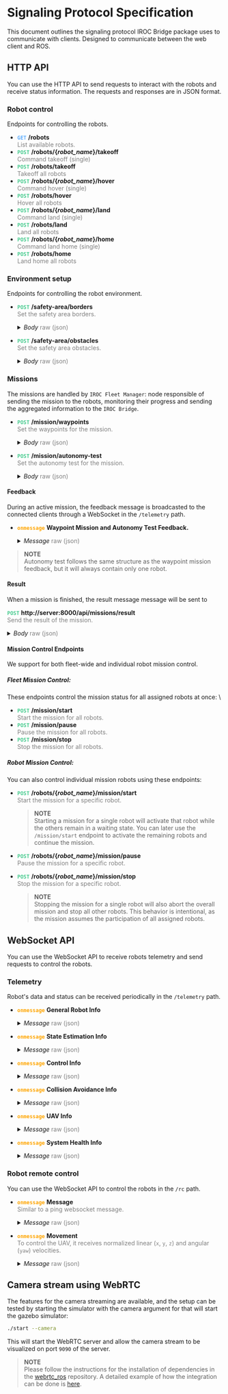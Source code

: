        
# Signaling Protocol Specification

This document outlines the signaling protocol IROC Bridge package uses to communicate with clients.
Designed to communicate between the web client and ROS.

## HTTP API

You can use the HTTP API to send requests to interact with the robots and receive status information.
The requests and responses are in JSON format.

### Robot control

Endpoints for controlling the robots.

- <strong style="color: #61affe">`GET`</strong>
  **/robots**  
  <span style="color: gray">
  List available robots.
  </span>
- <strong style="color: #48cc90">`POST`</strong>
  **/robots/{_robot_name_}/takeoff**  
  <span style="color: gray">
  Command takeoff (single)
  </span>
- <strong style="color: #49CC90">`POST`</strong>
  **/robots/takeoff**  
  <span style="color: gray">
  Takeoff all robots
  </span>
- <strong style="color: #49cc90">`POST`</strong>
  **/robots/{_robot_name_}/hover**  
  <span style="color: gray">
  Command hover (single)
  </span>
- <strong style="color: #49cc90">`POST`</strong>
  **/robots/hover**  
  <span style="color: gray">
  Hover all robots
  </span>
- <strong style="color: #49cc90">`POST`</strong>
  **/robots/{_robot_name_}/land**  
  <span style="color: gray">
  Command land (single)
  </span>
- <strong style="color: #49cc90">`POST`</strong>
  **/robots/land**  
  <span style="color: gray">
  Land all robots
  </span>
- <strong style="color: #49cc90">`POST`</strong>
  **/robots/{_robot_name_}/home**  
  <span style="color: gray">
  Command land home (single)
  </span>
- <strong style="color: #49cc90">`POST`</strong>
  **/robots/home**  
  <span style="color: gray">
  Land home all robots
  </span>

### Environment setup

Endpoints for controlling the robot environment.

- <strong style="color: #49cc90">`POST`</strong>
  **/safety-area/borders**  
  <span style="color: gray">
  Set the safety area borders.
  </span>
  <details> 
  <summary>
  <em>Body</em> <span style="color: gray">raw (json)</span>
  </summary>

  ```json
  {
    "points": [
      {
        "x": 47.39776,
        "y": 8.545254
      },
      {
        "x": 47.397719,
        "y": 8.545436
      },
      {
        "x": 47.397601,
        "y": 8.545367
      },
      {
        "x": 47.397657,
        "y": 8.545191
      }
    ],
    "height_id": 1,
    "max_z": 347,
    "min_z": 343
  }
  ```

  </details>

- <strong style="color: #49cc90">`POST`</strong>
  **/safety-area/obstacles**  
  <span style="color: gray">
  Set the safety area obstacles.
  </span>
  <details>
    <summary>
    <em>Body</em> <span style="color: gray">raw (json)</span>
    </summary>

  ```json
  {
    "points": [
      {
        "x": 47.39776,
        "y": 8.545254
      },
      {
        "x": 47.397719,
        "y": 8.545436
      },
      {
        "x": 47.397601,
        "y": 8.545367
      },
      {
        "x": 47.397657,
        "y": 8.545191
      }
    ],
    "height_id": 1,
    "max_z": 347,
    "min_z": 343
  }
  ```

  </details>

### Missions

The missions are handled by `IROC Fleet Manager`: node responsible of sending the mission to the robots, monitoring their progress and sending the aggregated information to the `IROC Bridge`.

- <strong style="color: #49cc90">`POST`</strong>
  **/mission/waypoints**  
  <span style="color: gray">
  Set the waypoints for the mission.
  </span>
  <details>
  <summary>
  <em>Body</em> <span style="color: gray">raw (json)</span>
  </summary>

  ```json
  {
    "robot_name": "uav1",
    "frame_id": 0,
    "height_id": 0,
    "points": [
      {
        "x": 10,
        "y": 10,
        "z": 2,
        "heading": 1
      },
      {
        "x": -10,
        "y": 10,
        "z": 2,
        "heading": 3
      }
    ],
    "terminal_action": 1
  }
  ```

  </details>

- <strong style="color: #49cc90">`POST`</strong>
  **/mission/autonomy-test**  
  <span style="color: gray">
  Set the autonomy test for the mission.
  </span>
  <details>
  <summary>
  <em>Body</em> <span style="color: gray">raw (json)</span>
  </summary>

  ```json
  {
    "robot_name": "uav1",
    "frame_id": 0,
    "height_id": 0,
    "points": [
      {
        "x": 10,
        "y": 10,
        "z": 2,
        "heading": 1
      },
      {
        "x": -10,
        "y": 10,
        "z": 2,
        "heading": 3
      }
    ],
    "terminal_action": 1
  }
  ```

  </details>

#### Feedback

During an active mission, the feedback message is broadcasted to the connected clients through a WebSocket in the `/telemetry` path.

- <strong style="color: orange">`onmessage`</strong>
  **Waypoint Mission and Autonomy Test Feedback.**
  <details>
  <summary>
  <em>Message</em> <span style="color: gray">raw (json)</span>
  </summary>

  ```json
  {
    "type": "WaypointMissionFeedback",
    "progress": 0.75,
    "mission_state": "IN_PROGRESS",
    "message": "EXECUTING",
    "robots": [
      {
        "robot_name": "uav1",
        "message": "EXECUTING",
        "mission_progress": 0.6,
        "current_goal": 2,
        "distance_to_goal": 15.3,
        "goal_estimated_arrival_time": 30,
        "goal_progress": 0.8,
        "distance_to_finish": 50.2,
        "finish_estimated_arrival_time": 50
      },
      {
        "robot_name": "uav2",
        "message": "EXECUTING",
        "mission_progress": 0.45,
        "current_goal": 1,
        "distance_to_goal": 5.7,
        "goal_estimated_arrival_time": 30,
        "goal_progress": 0.95,
        "distance_to_finish": 75.8,
        "finish_estimated_arrival_time": 50
      }
    ]
  }
  ```

  </details>

> **NOTE**  \
> Autonomy test follows the same structure as the waypoint mission feedback, but it will always contain only one robot.

#### Result

When a mission is finished, the result message message will be sent to

<strong style="color: #49cc90">`POST`</strong>
**http://server:8000/api/missions/result**  
<span style="color: gray">
Send the result of the mission.
</span>

<details>
  <summary>
  <em>Body</em> <span style="color: gray">raw (json)</span>
  </summary>

```json
{
  "success": true,
  "message": "All robots finished succesfully",
  "robot_results": [
    {
      "robot_name": "uav1",
      "success": true,
      "message": "Robot finished successfully"
    },
    {
      "robot_name": "uav2",
      "success": true,
      "message": "Robot finished successfully"
    }
  ]
}
```

</details>

#### Mission Control Endpoints

We support for both fleet-wide and individual robot mission control.

##### Fleet Mission Control:

These endpoints control the mission status for all assigned robots at once: \

- <strong style="color: #49cc90">`POST`</strong>
  **/mission/start**  
  <span style="color: gray">
  Start the mission for all robots.
  </span>
- <strong style="color: #49cc90">`POST`</strong>
  **/mission/pause**  
  <span style="color: gray">
  Pause the mission for all robots.
  </span>
- <strong style="color: #49cc90">`POST`</strong>
  **/mission/stop**  
  <span style="color: gray">
  Stop the mission for all robots.
  </span>

##### Robot Mission Control:

You can also control individual mission robots using these endpoints:

- <strong style="color: #49cc90">`POST`</strong>
  **/robots/{_robot_name_}/mission/start**  
   <span style="color: gray">
  Start the mission for a specific robot.
  </span>

  > **NOTE**  \
  > Starting a mission for a single robot will activate that robot while the others remain in a waiting state. You can later use the `/mission/start` endpoint to activate the remaining robots and continue the mission.

- <strong style="color: #49cc90">`POST`</strong>
  **/robots/{_robot_name_}/mission/pause**  
  <span style="color: gray">
  Pause the mission for a specific robot.
  </span>
- <strong style="color: #49cc90">`POST`</strong>
  **/robots/{_robot_name_}/mission/stop**  
   <span style="color: gray">
  Stop the mission for a specific robot.
  </span>
  > **NOTE**  \
  > Stopping the mission for a single robot will also abort the overall mission and stop all other robots. This behavior is intentional, as the mission assumes the participation of all assigned robots.

## WebSocket API

You can use the WebSocket API to receive robots telemetry and send requests to control the robots.

### Telemetry

Robot's data and status can be received periodically in the `/telemetry` path.

- <strong style="color: orange">`onmessage`</strong>
  **General Robot Info**
  <details>
    <summary>
    <em>Message</em> <span style="color: gray">raw (json)</span>
    </summary>

  ```json
  {
    "errors": [],
    "type": "GeneralRobotInfo",
    "ready_to_start": 1,
    "problems_preventing_start": [],
    "battery_state": {
      "wh_drained": -1,
      "percentage": -1,
      "voltage": -1
    },
    "robot_type": 0,
    "robot_name": "uav2"
  }
  ```

  </details>

- <strong style="color: orange">`onmessage`</strong>
  **State Estimation Info**
  <details>
    <summary>
    <em>Message</em> <span style="color: gray">raw (json)</span>
    </summary>
    
    ````json
    {
      "type": "StateEstimationInfo",
      "switchable_estimators": [
        "gps_baro",
        "gps_garmin"
      ],
      "velocity": {
        "angular": {
          "z": 0,
          "y": 0,
          "x": 0
        },
        "linear": {
          "z": 4.6765261112091244e-21,
          "y": 0,
          "x": 0
        }
      },
      "global_pose": {
        "heading": 1.02729905983773,
        "altitude": 340,
        "longitude": 8.545800727209587,
        "latitude": 47.39776586900617
      },
      "local_pose": {
        "z": 0.059999996605801006,
        "heading": 1.02729905983773,
        "y": 2.4504742256806935,
        "x": 15.614331170562465
      },
      "current_estimator": "gps_baro",
      "above_ground_level_height": 0.059999996605801,
      "running_estimators": [
        "gps_baro",
        "gps_garmin"
      ],
      "acceleration": {
        "angular": {
          "z": 0,
          "y": 0,
          "x": 0
        },
        "linear": {
          "z": 1.0095692646347513e-18,
          "y": 0,
          "x": 0
        }
      },
      "estimation_frame": "uav2/gps_garmin_origin",
      "robot_name": "uav2"
    }
    ````
  </details>

- <strong style="color: orange">`onmessage`</strong>
  **Control Info**
  <details>
    <summary>
    <em>Message</em> <span style="color: gray">raw (json)</span>
    </summary>
    
    ````json
    {
      "type": "ControlInfo",
      "thrust": null,
      "available_trackers": [],
      "active_tracker": "unknown",
      "available_controllers": [],
      "active_controller": "unknown",
      "robot_name": "uav2"
    }
    ````
  </details>

- <strong style="color: orange">`onmessage`</strong>
  **Collision Avoidance Info**
  <details>
    <summary>
    <em>Message</em> <span style="color: gray">raw (json)</span>
    </summary>
    
    ````json
    {
      "type": "CollisionAvoidanceInfo",
      "other_robots_visible": [
        "uav1"
      ],
      "collision_avoidance_enabled": 1,
      "avoiding_collision": 0,
      "robot_name": "uav2"
    }
    ````
  </details>

- <strong style="color: orange">`onmessage`</strong>
  **UAV Info**
  <details>
    <summary>
    <em>Message</em> <span style="color: gray">raw (json)</span>
    </summary>

  ```json
  {
    "mass_nominal": null,
    "type": "UavInfo",
    "flight_duration": 0,
    "flight_state": "OFFBOARD",
    "offboard": 1,
    "armed": 1,
    "robot_name": "uav2"
  }
  ```

  </details>

- <strong style="color: orange">`onmessage`</strong>
  **System Health Info**
  <details>
    <summary>
    <em>Message</em> <span style="color: gray">raw (json)</span>
    </summary>

  ```json
  {
    "free_ram": 22.789223,
    "robot_name": "uav2",
    "cpu_load": 10.102389,
    "mag_strength": null,
    "total_ram": 30.061069,
    "type": "SystemHealthInfo",
    "mag_uncertainty": null,
    "free_hdd": 1393,
    "state_estimation_rate": 20.080807,
    "hw_api_rate": 99.019608,
    "control_manager_rate": 0.990196,
    "gnss_uncertainty": 0,
    "node_cpu_loads": [
      ["/uav2/hw_api", 1.09215],
      ["/uav2/constraint_manager", 1.09215],
      ["/uav2/control_manager", 1.09215],
      ["/uav2/estimation_manager", 0]
    ],
    "available_sensors": [
      {
        "name": "pixhawk",
        "status": "NOT_IMPLEMENTED",
        "ready": 1,
        "rate": -1
      },
      {
        "rate": -1,
        "ready": 1,
        "status": "NOT_IMPLEMENTED",
        "name": "garmin_down"
      }
    ]
  }
  ```

  </details>

### Robot remote control

You can use the WebSocket API to control the robots in the `/rc` path.

- <strong style="color: orange">`onmessage`</strong>
  **Message**  
  <span style="color: gray">
  Similar to a ping websocket message.
  </span>
  <details>
    <summary>
    <em>Message</em> <span style="color: gray">raw (json)</span>
    </summary>

  ```json
  {
    "command": "message",
    "data": "Hello, World!"
  }
  ```

  </details>

- <strong style="color: orange">`onmessage`</strong>
  **Movement**  
  <span style="color: gray">
  To control the UAV, it receives normalized linear (`x`, `y`, `z`) and angular (`yaw`) velocities.
  </span>
  <details>
    <summary>
    <em>Message</em> <span style="color: gray">raw (json)</span>
    </summary>

  ```json
  {
    "command": "move",
    "robot_name": "uav1",
    "data": {
      "x": 1.0,
      "y": -0.5,
      "z": 0,
      "heading": 1.0
    }
  }
  ```

  </details>

## Camera stream using WebRTC

The features for the camera streaming are available, and the setup can be tested by starting the simulator with the camera argument for that will start the gazebo simulator:

```sh
./start --camera
```

This will start the WebRTC server and allow the camera stream to be visualized on port `9090` of the server.

> **NOTE**  \
> Please follow the instructions for the installation of dependencies in the [webrtc_ros](https://github.com/fly4future/webrtc_ros) repository. A detailed example of how the integration can be done is [here](https://github.com/fly4future/webrtc_ros/blob/develop/web/TUTORIAL.md).
